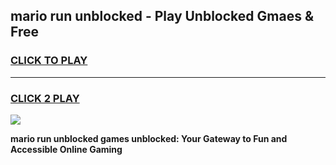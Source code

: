 
## mario run unblocked - Play Unblocked Gmaes & Free
<h3>
<a href="https://news.freeplayer.one?title=mario_run_unblocked&ref=16F">CLICK TO PLAY</a></h3>
<hr>

<h3>
<a href="https://news.freeplayer.one?title=mario_run_unblocked&ref=16F">CLICK 2 PLAY</a>
  
</h3>

<a href="https://news.freeplayer.one?title=mario_run_unblocked&ref=16F/"><img src="https://clearcache.store/games.png"></a>


**mario run unblocked games unblocked: Your Gateway to Fun and Accessible Online Gaming**
